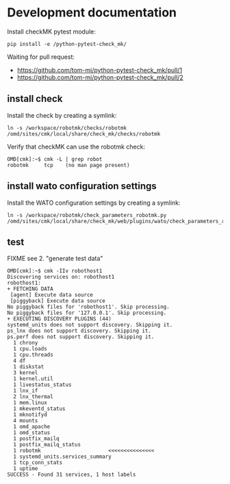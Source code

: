 # Development documentation

Install checkMK pytest module: 

```
pip install -e /python-pytest-check_mk/
```

Waiting for pull request:

* https://github.com/tom-mi/python-pytest-check_mk/pull/1
* https://github.com/tom-mi/python-pytest-check_mk/pull/2


## install check

Install the check by creating a symlink: 

    ln -s /workspace/robotmk/checks/robotmk /omd/sites/cmk/local/share/check_mk/checks/robotmk

Verify that checkMK can use the robotmk check: 

```
OMD[cmk]:~$ cmk -L | grep robot                                          
robotmk     tcp    (no man page present)
```

## install wato configuration settings

Install the WATO configuration settings by creating a symlink: 

    ln -s /workspace/robotmk/check_parameters_robotmk.py /omd/sites/cmk/local/share/check_mk/web/plugins/wato/check_parameters_robotmk.py


## test

FIXME see 2. "generate test data"

``` 
OMD[cmk]:~$ cmk -IIv robothost1
Discovering services on: robothost1
robothost1:
+ FETCHING DATA
 [agent] Execute data source
 [piggyback] Execute data source
No piggyback files for 'robothost1'. Skip processing.
No piggyback files for '127.0.0.1'. Skip processing.
+ EXECUTING DISCOVERY PLUGINS (44)
systemd_units does not support discovery. Skipping it.
ps_lnx does not support discovery. Skipping it.
ps.perf does not support discovery. Skipping it.
  1 chrony
  1 cpu.loads
  1 cpu.threads
  4 df
  1 diskstat
  3 kernel
  1 kernel.util
  1 livestatus_status
  1 lnx_if
  2 lnx_thermal
  1 mem.linux
  1 mkeventd_status
  1 mknotifyd
  4 mounts
  1 omd_apache
  1 omd_status
  1 postfix_mailq
  1 postfix_mailq_status
  1 robotmk                      <<<<<<<<<<<<<<<
  1 systemd_units.services_summary
  1 tcp_conn_stats
  1 uptime
SUCCESS - Found 31 services, 1 host labels
```